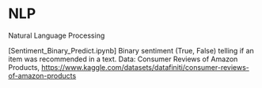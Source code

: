 # NLP
Natural Language Processing

[Sentiment_Binary_Predict.ipynb]
Binary sentiment (True, False) telling if an item was recommended in a text.
Data: Consumer Reviews of Amazon Products, https://www.kaggle.com/datasets/datafiniti/consumer-reviews-of-amazon-products
